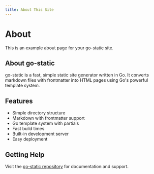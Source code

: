 ```yaml
---
title: About This Site
---
```


# About

This is an example about page for your go-static site.

## About go-static

go-static is a fast, simple static site generator written in Go. It converts markdown files with frontmatter into HTML pages using Go's powerful template system.

## Features

- Simple directory structure
- Markdown with frontmatter support
- Go template system with partials
- Fast build times
- Built-in development server
- Easy deployment

## Getting Help

Visit the [go-static repository](https://github.com/ahoglund/go-static) for documentation and support.